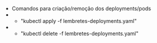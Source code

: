 - Comandos para criação/remoção dos deployments/pods
- - "kubectl apply -f lembretes-deployments.yaml"
- - "kubectl delete -f lembretes-deployments.yaml"